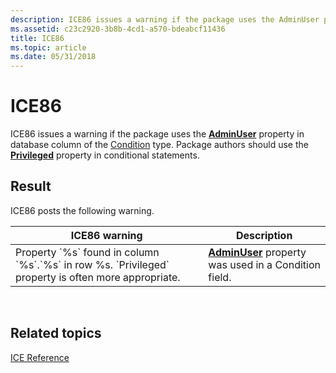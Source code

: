 ```yaml
---
description: ICE86 issues a warning if the package uses the AdminUser property in database column of the Condition type. Package authors should use the Privileged property in conditional statements.
ms.assetid: c23c2920-3b8b-4cd1-a570-bdeabcf11436
title: ICE86
ms.topic: article
ms.date: 05/31/2018
---
```


# ICE86

ICE86 issues a warning if the package uses the [**AdminUser**](adminuser.md) property in database column of the [Condition](condition.md) type. Package authors should use the [**Privileged**](privileged.md) property in conditional statements.

## Result

ICE86 posts the following warning.



| ICE86 warning                                                                                               | Description                                                            |
|-------------------------------------------------------------------------------------------------------------|------------------------------------------------------------------------|
| Property \`%s\` found in column \`%s\`.\`%s\` in row %s. \`Privileged\` property is often more appropriate. | [**AdminUser**](adminuser.md) property was used in a Condition field. |



 

## Related topics

<dl> <dt>

[ICE Reference](ice-reference.md)
</dt> </dl>

 

 



